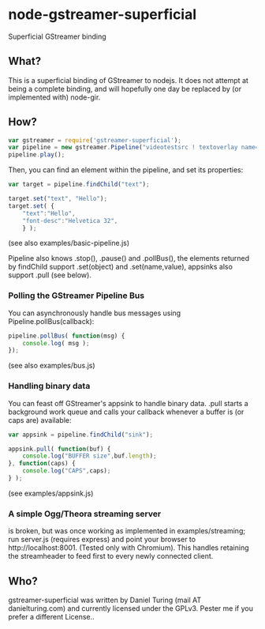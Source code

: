 node-gstreamer-superficial
==========================

Superficial GStreamer binding


## What?

This is a superficial binding of GStreamer to nodejs. It does not attempt at being a complete binding, and will hopefully one day be replaced by (or implemented with) node-gir.


## How?

```javascript
var gstreamer = require('gstreamer-superficial');
var pipeline = new gstreamer.Pipeline("videotestsrc ! textoverlay name=text ! autovideosink");
pipeline.play();
```

Then, you can find an element within the pipeline, and set its properties:

```javascript
var target = pipeline.findChild("text");

target.set("text", "Hello");
target.set( {
	"text":"Hello", 
	"font-desc":"Helvetica 32",
	} );
```

(see also examples/basic-pipeline.js)

Pipeline also knows .stop(), .pause() and .pollBus(),
the elements returned by findChild support .set(object) and .set(name,value), appsinks also support .pull (see below). 


### Polling the GStreamer Pipeline Bus

You can asynchronously handle bus messages using Pipeline.pollBus(callback):

```javascript
pipeline.pollBus( function(msg) {
	console.log( msg );
});
```

(see also examples/bus.js)


### Handling binary data

You can feast off GStreamer's appsink to handle binary data.
.pull starts a background work queue and calls your callback whenever a buffer is (or caps are) available:

```javascript
var appsink = pipeline.findChild("sink");

appsink.pull( function(buf) {
	console.log("BUFFER size",buf.length);
}, function(caps) {
	console.log("CAPS",caps);
} );
```


(see examples/appsink.js)


### A simple Ogg/Theora streaming server

is broken, but was once working as implemented in examples/streaming; run server.js (requires express) and point your browser to http://localhost:8001. (Tested only with Chromium). This handles retaining the streamheader to feed first to every newly connected client.


## Who?

gstreamer-superficial was written by Daniel Turing (mail AT danielturing.com) and currently licensed under the GPLv3. Pester me if you prefer a different License..

